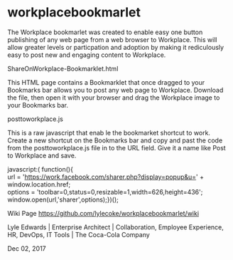 # workplacebookmarlet
The Workplace bookmarlet was created to enable easy one button publishing of any web page from a web browser to Workplace.  This will allow greater levels or particpation and adoption by making it rediculously easy to post new and engaging content to Workplace.

ShareOnWorkplace-Bookmarklet.html

This HTML page contains a Bookmarklet that once dragged to your Bookmarks bar allows you to post any web page to Workplace.
Download the file, then open it with your browser and drag the Workplace image to your Bookmarks bar.

posttoworkplace.js

This is a raw javascript that enab le the bookmarket shortcut to work. Create a new shortcut on the Bookmarks bar and copy and past the code from the posttoworkplace.js file in to the URL field.  Give it a name like Post to Workplace and save.

javascript:(
function(){    
url = 'https://work.facebook.com/sharer.php?display=popup&u=' + window.location.href;    
options = 'toolbar=0,status=0,resizable=1,width=626,height=436';    
window.open(url,'sharer',options);})();

Wiki Page
https://github.com/lylecoke/workplacebookmarlet/wiki

Lyle Edwards | 
Enterprise Architect | 
Collaboration, Employee Experience, HR, DevOps, IT Tools | 
The Coca-Cola Company

Dec 02, 2017

